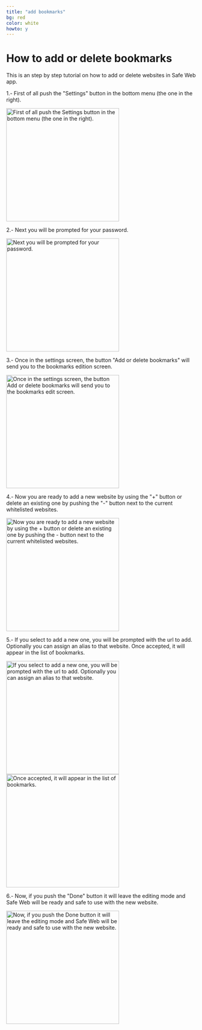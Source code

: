 ```yaml
---
title: "add bookmarks"
bg: red
color: white
howto: y
---
```


# How to add or delete bookmarks

This is an step by step tutorial on how to add or delete websites in Safe Web app.

1.- First of all push the "Settings" button in the bottom menu (the one in the right).

<img src="/img/howto/how-to-s1_framed.png" alt="First of all push the Settings button in the bottom menu (the one in the right)." title="How to add bookmarks tutorial step 1" width="300" />

2.- Next you will be prompted for your password.

<img src="/img/howto/how-to-s2_framed.png" alt="Next you will be prompted for your password." title="How to add bookmarks tutorial step 2" width="300" />

3.- Once in the settings screen, the button "Add or delete bookmarks" will send you to the bookmarks edition screen.

<img src="/img/howto/how-to-s3_framed.png" alt="Once in the settings screen, the button Add or delete bookmarks will send you to the bookmarks edit screen." title="How to add bookmarks tutorial step 3" width="300" />

4.- Now you are ready to add a new website by using the "+" button or delete an existing one by pushing the "-" button next to the current whitelisted websites.

<img src="/img/howto/how-to-s4_framed.png" alt="Now you are ready to add a new website by using the + button or delete an existing one by pushing the - button next to the current whitelisted websites." title="How to add bookmarks tutorial step 4" width="300" />

5.- If you select to add a new one, you will be prompted with the url to add. Optionally you can assign an alias to that website. Once accepted, it will appear in the list of bookmarks.

<img src="/img/howto/how-to-s5_framed.png" alt="If you select to add a new one, you will be prompted with the url to add. Optionally you can assign an alias to that website." title="How to add bookmarks tutorial step 5" width="300" />
<img src="/img/howto/how-to-s6_framed.png" alt="Once accepted, it will appear in the list of bookmarks." title="How to add bookmarks tutorial step 5" width="300" />

6.- Now, if you push the "Done" button it will leave the editing mode and Safe Web will be ready and safe to use with the new website.

<img src="/img/howto/how-to-s7_framed.png" alt="Now, if you push the Done button it will leave the editing mode and Safe Web will be ready and safe to use with the new website." title="How to add bookmarks tutorial step 6" width="300" />
